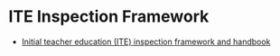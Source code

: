 ITE Inspection Framework
========================

* [Initial teacher education (ITE) inspection framework and handbook](https://www.gov.uk/government/publications/initial-teacher-education-ite-inspection-framework-and-handbook)

